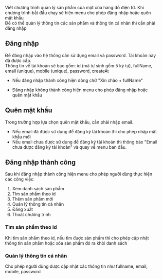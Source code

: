 Viết chương trình quản lý sản phẩm của một của hàng đồ điện tử. 
Khi chương trình bắt đầu chạy sẽ hiện menu cho phép đăng nhập hoặc quên mật khẩu  
Để có thể quản lý thông tin các sản phẩm và thông tin cá nhân thì cần phải đăng nhập

## Đăng nhập 
Để đăng nhập vào hệ thống cần sử dụng email và password. Tài khoản này đã được cấp.  
Thông tin về tài khoản sẽ bao gồm: id (mã tự sinh gồm 5 ký tự), fullName, email (unique), mobile (unique), password, createAt  
- Nếu đăng nhập thành công hiện dòng chữ "Xin chào + fullName"  

- Đăng nhập không thành công hiện menu cho phép đăng nhập hoặc quên mật khẩu

## Quên mật khẩu  
Trong trường hợp lựa chọn quên mật khẩu, cần phải nhập email. 
- Nếu email đã được sử dụng để đăng ký tài khoản thì cho phép nhập mật khẩu mới 
- Nếu email chưa được sử dụng để đăng ký tài khoản thì thông báo "Email chưa được đăng ký tài khoản" và quay về menu ban đầu.  

## Đăng nhập thành công  
Sau khi đăng nhập thành công hiện menu cho phép người dùng thực hiện các công việc:  

1. Xem danh sách sản phẩm
2. Tìm sản phẩm theo id
3. Thêm sản phẩm mới 
4. Quản lý thông tin cá nhân 
5. Đăng xuất 
0. Thoát chương trình  

### Tìm sản phẩm theo id  
Khi tìm sản phẩm theo id, nếu tìm được sản phẩm thì cho phép cập nhật thông tin sản phẩm hoặc xóa sản phẩm đó ra khỏi danh sách

### Quản lý thông tin cá nhân 
Cho phép người dùng được cập nhật các thông tin như fullname, email, mobile, password
